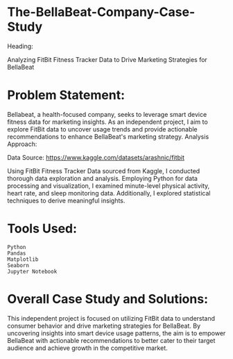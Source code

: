 # The-BellaBeat-Company-Case-Study
Heading:

Analyzing FitBit Fitness Tracker Data to Drive Marketing Strategies for BellaBeat

# Problem Statement:

Bellabeat, a health-focused company, seeks to leverage smart device fitness data for marketing insights. As an independent project, I aim to explore FitBit data to uncover usage trends and provide actionable recommendations to enhance BellaBeat's marketing strategy.
Analysis Approach:

Data Source: https://www.kaggle.com/datasets/arashnic/fitbit

Using FitBit Fitness Tracker Data sourced from Kaggle, I conducted thorough data exploration and analysis. Employing Python for data processing and visualization, I examined minute-level physical activity, heart rate, and sleep monitoring data. Additionally, I explored statistical techniques to derive meaningful insights.

# Tools Used:

    Python
    Pandas
    Matplotlib
    Seaborn
    Jupyter Notebook

# Overall Case Study and Solutions:

This independent project is focused on utilizing FitBit data to understand consumer behavior and drive marketing strategies for BellaBeat. By uncovering insights into smart device usage patterns, the aim is to empower BellaBeat with actionable recommendations to better cater to their target audience and achieve growth in the competitive market.
